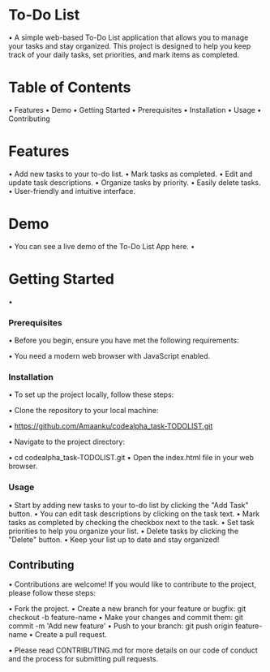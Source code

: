 <h1>To-Do List</h1> 

•	A simple web-based To-Do List application that allows you to manage your tasks and stay organized. This project is designed to help you keep track of your daily tasks, set priorities, and mark items as completed.
<h1>Table of Contents</h1>

•	Features
•	Demo
•	Getting Started
•	Prerequisites
•	Installation
•	Usage
•	Contributing


<h1>Features</h1>

•	Add new tasks to your to-do list.
•	Mark tasks as completed.
•	Edit and update task descriptions.
•	Organize tasks by priority.
•	Easily delete tasks.
•	User-friendly and intuitive interface.

<h1>Demo</h1>

•	You can see a live demo of the To-Do List App here.
•	<h1>Getting Started</h1>
•	<h3>Prerequisites</h3>

•	Before you begin, ensure you have met the following requirements:

•	You need a modern web browser with JavaScript enabled.

<h3>Installation</h3>

•	To set up the project locally, follow these steps:

•	Clone the repository to your local machine:



•	https://github.com/Amaanku/codealpha_task-TODOLIST.git  

•	Navigate to the project directory:



•	cd codealpha_task-TODOLIST.git
•	Open the index.html file in your web browser.

<h3>Usage</h3>

•	Start by adding new tasks to your to-do list by clicking the "Add Task" button.
•	You can edit task descriptions by clicking on the task text.
•	Mark tasks as completed by checking the checkbox next to the task.
•	Set task priorities to help you organize your list.
•	Delete tasks by clicking the "Delete" button.
•	Keep your list up to date and stay organized!

<h2>Contributing</h2>

•	Contributions are welcome! If you would like to contribute to the project, please follow these steps:

•	Fork the project.
•	Create a new branch for your feature or bugfix: git checkout -b feature-name
•	Make your changes and commit them: git commit -m 'Add new feature'
•	Push to your branch: git push origin feature-name
•	Create a pull request.

•	Please read CONTRIBUTING.md for more details on our code of conduct and the process for submitting pull requests.

